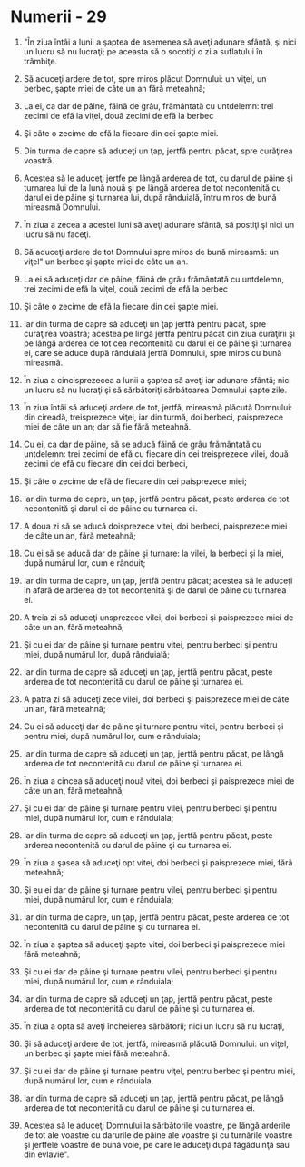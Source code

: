 # Numerii - 29

1. "În ziua întâi a lunii a şaptea de asemenea să aveţi adunare sfântă, şi nici un lucru să nu lucraţi; pe aceasta să o socotiţi o zi a suflatului în trâmbiţe. 

2. Să aduceţi ardere de tot, spre miros plăcut Domnului: un viţel, un berbec, şapte miei de câte un an fără meteahnă; 

3. La ei, ca dar de pâine, făină de grâu, frământată cu untdelemn: trei zecimi de efă la viţel, două zecimi de efă la berbec 

4. Şi câte o zecime de efă la fiecare din cei şapte miei. 

5. Din turma de capre să aduceţi un ţap, jertfă pentru păcat, spre curăţirea voastră. 

6. Acestea să le aduceţi jertfe pe lângă arderea de tot, cu darul de pâine şi turnarea lui de la lună nouă şi pe lângă arderea de tot necontenită cu darul ei de pâine şi turnarea lui, după rânduială, întru miros de bună mireasmă Domnului. 

7. În ziua a zecea a acestei luni să aveţi adunare sfântă, să postiţi şi nici un lucru să nu faceţi. 

8. Să aduceţi ardere de tot Domnului spre miros de bună mireasmă: un viţel" un berbec şi şapte miei de câte un an. 

9. La ei să aduceţi dar de pâine, făină de grâu frământată cu untdelemn, trei zecimi de efă la viţel, două zecimi de efă la berbec 

10. Şi câte o zecime de efă la fiecare din cei şapte miei. 

11. Iar din turma de capre să aduceţi un ţap jertfă pentru păcat, spre curăţirea voastră; acestea pe lingă jertfa pentru păcat din ziua curăţirii şi pe lângă arderea de tot cea necontenită cu darul ei de pâine şi turnarea ei, care se aduce după rânduială jertfă Domnului, spre miros cu bună mireasmă. 

12. În ziua a cincisprezecea a lunii a şaptea să aveţi iar adunare sfântă; nici un lucru să nu lucraţi şi să sărbătoriţi sărbătoarea Domnului şapte zile. 

13. În ziua întâi să aduceţi ardere de tot, jertfă, mireasmă plăcută Domnului: din cireadă, treisprezece viţei, iar din turmă, doi berbeci, paisprezece miei de câte un an; dar să fie fără meteahnă. 

14. Cu ei, ca dar de pâine, să se aducă făină de grâu frământată cu untdelemn: trei zecimi de efă cu fiecare din cei treisprezece vilei, două zecimi de efă cu fiecare din cei doi berbeci, 

15. Şi câte o zecime de efă de fiecare din cei paisprezece miei; 

16. Iar din turma de capre, un ţap, jertfă pentru păcat, peste arderea de tot necontenită şi darul ei de pâine cu turnarea ei. 

17. A doua zi să se aducă doisprezece vitei, doi berbeci, paisprezece miei de câte un an, fără meteahnă; 

18. Cu ei să se aducă dar de pâine şi turnare: la vilei, la berbeci şi la miei, după numărul lor, cum e rânduit; 

19. Iar din turma de capre, un ţap, jertfă pentru păcat; acestea să le aduceţi în afară de arderea de tot necontenită şi de darul de pâine cu turnarea ei. 

20. A treia zi să aduceţi unsprezece vilei, doi berbeci şi paisprezece miei de câte un an, fără meteahnă; 

21. Şi cu ei dar de pâine şi turnare pentru vitei, pentru berbeci şi pentru miei, după numărul lor, după rânduială; 

22. Iar din turma de capre să aduceţi un ţap, jertfă pentru păcat, peste arderea de tot necontenită cu darul de pâine şi turnarea ei. 

23. A patra zi să aduceţi zece vilei, doi berbeci şi paisprezece miei de câte un an, fără meteahnă; 

24. Cu ei să aduceţi dar de pâine şi turnare pentru vitei, pentru berbeci şi pentru miei, după numărul lor, cum e rânduiala; 

25. Iar din turma de capre să aduceţi un ţap, jertfă pentru păcat, pe lângă arderea de tot necontenită cu darul de pâine şi turnarea ei. 

26. În ziua a cincea să aduceţi nouă vitei, doi berbeci şi paisprezece miei de câte un an, fără meteahnă; 

27. Şi cu ei dar de pâine şi turnare pentru vilei, pentru berbeci şi pentru miei, după numărul lor, cum e rânduiala; 

28. Iar din turma de capre să aduceţi un ţap, jertfă pentru păcat, peste arderea necontenită cu darul de pâine şi cu turnarea ei. 

29. În ziua a şasea să aduceţi opt vitei, doi berbeci şi paisprezece miei, fără meteahnă; 

30. Şi eu ei dar de pâine şi turnare pentru vilei, pentru berbeci şi pentru miei, după numărul lor, cum e rânduiala; 

31. Iar din turma de capre, un ţap, jertfă pentru păcat, peste arderea de tot necontenită cu darul de pâine şi cu turnarea ei. 

32. În ziua a şaptea să aduceţi şapte vitei, doi berbeci şi paisprezece miei fără meteahnă; 

33. Şi cu ei dar de pâine şi turnare pentru vilei, pentru berbeci şi pentru miei, după numărul lor, cum e rânduiala; 

34. Iar din turma de capre să aduceţi un ţap, jertfă pentru păcat, peste arderea de tot necontenită cu darul de pâine şi cu turnarea ei. 

35. În ziua a opta să aveţi încheierea sărbătorii; nici un lucru să nu lucraţi, 

36. Şi să aduceţi ardere de tot, jertfă, mireasmă plăcută Domnului: un viţel, un berbec şi şapte miei fără meteahnă. 

37. Şi cu ei dar de pâine şi turnare pentru viţel, pentru berbec şi pentru miei, după numărul lor, cum e rânduiala. 

38. Iar din turma de capre să aduceţi un ţap, jertfă pentru păcat, pe lângă arderea de tot necontenită cu darul de pâine şi cu turnarea ei. 

39. Acestea să le aduceţi Domnului la sărbătorile voastre, pe lângă arderile de tot ale voastre cu darurile de pâine ale voastre şi cu turnările voastre şi jertfele voastre de bună voie, pe care le aduceţi după făgăduinţă sau din evlavie". 

